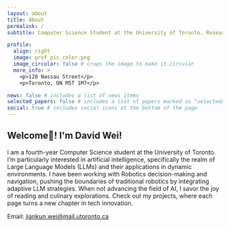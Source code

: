 ```yaml
---
layout: about
title: About
permalink: /
subtitle: Computer Science Student at the University of Toronto, Researcher at MEDCVR Lab, QA Engineer at Uken Games Inc.

profile:
  align: right
  image: prof_pic_color.png
  image_circular: false # crops the image to make it circular
  more_info: >
    <p>120 Nassau Street</p>
    <p>Toronto, ON M5T 1M7</p>

news: false # includes a list of news items
selected_papers: false # includes a list of papers marked as "selected={true}"
social: true # includes social icons at the bottom of the page
---
```


## Welcome👋! I'm David Wei! 
I am a fourth-year Computer Science student at the University of Toronto. I’m particularly interested in artificial intelligence, specifically the realm of Large Language Models (LLMs) and their applications in dynamic environments. I have been working with Robotics decision-making and navigation, pushing the boundaries of traditional robotics by integrating adaptive LLM strategies. When not advancing the field of AI, I savor the joy of reading and culinary explorations. Check out my projects, where each page turns a new chapter in tech innovation.

Email: jiankun.wei@mail.utoronto.ca
